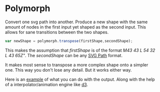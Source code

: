 # Polymorph
Convert one svg path into another. Produce a new shape with the same amount of nodes in the first input yet shaped as the second input. This allows for sane transitions between the two shapes.

```javascript
var newShape = polymorph.transpose(firstShape,secondShape);
```
This makes the assumption that *firstShape* is of the format *M43 43 L 54 32 L 43 65Z"*. The *secondShape* can be any [SVG Path](http://www.w3schools.com/svg/svg_path.asp) format.

It makes most sense to transpose a more complex shape onto a simpler one. This way you don't lose any detail. But it works either way.

Here is an [example](http://codepen.io/jamiepopkin/pen/qdEBVy) of what you can do with the output. Along with the help of a interpolator/animation engine like [d3](http://d3js.org).
